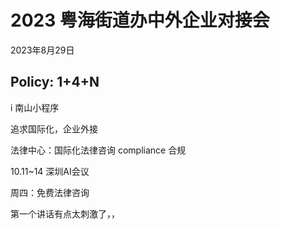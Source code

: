 # 2023 粤海街道办中外企业对接会

2023年8月29日

## Policy: 1+4+N



i 南山小程序

追求国际化，企业外接

法律中心：国际化法律咨询 compliance 合规





10.11~14 深圳AI会议

周四：免费法律咨询





第一个讲话有点太刺激了，，